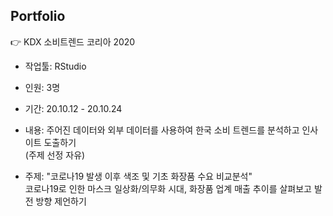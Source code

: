 
## Portfolio

:point_right: KDX 소비트렌드 코리아 2020  
- 작업툴: RStudio 
- 인원: 3명  
- 기간: 20.10.12 - 20.10.24  
- 내용: 주어진 데이터와 외부 데이터를 사용하여 한국 소비 트렌드를 분석하고 인사이트 도출하기   
        (주제 선정 자유)  
        
- 주제: "코로나19 발생 이후 색조 및 기초 화장품 수요 비교분석"  
  코로나19로 인한 마스크 일상화/의무화 시대, 화장품 업계 매출 추이를 살펴보고 발전 방향 제언하기  